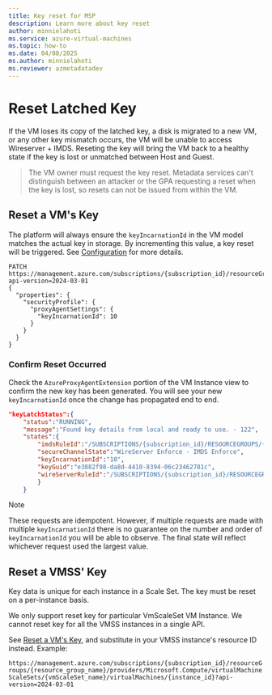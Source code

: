```yaml
---
title: Key reset for MSP
description: Learn more about key reset
author: minnielahoti
ms.service: azure-virtual-machines
ms.topic: how-to
ms.date: 04/08/2025
ms.author: minnielahoti
ms.reviewer: azmetadatadev
---
```


# Reset Latched Key

If the VM loses its copy of the latched key, a disk is migrated to a new VM, or any other key mismatch occurs, the VM will be unable to access Wireserver + IMDS. Reseting the key will bring the VM back to a healthy state if the key is lost or unmatched between Host and Guest.

> The VM owner must request the key reset. Metadata services can't distinguish between an attacker or the GPA requesting a reset when the key is lost, so resets can not be issued from within the VM.

## Reset a VM's Key

The platform will always ensure the `keyIncarnationId` in the VM model matches the actual key in storage. By incrementing this value, a key reset will be triggered. See [Configuration](../configuration.md) for more details.

```http
PATCH https://management.azure.com/subscriptions/{subscription_id}/resourceGroups/{resource_group_name}/providers/Microsoft.Compute/virtualMachines/{virtualMachine_Name}?api-version=2024-03-01
{
  "properties": {
    "securityProfile": {
      "proxyAgentSettings": {
        "keyIncarnationId": 10
      }
    }
  }
}
```

### Confirm Reset Occurred
Check the `AzureProxyAgentExtension` portion of the VM Instance view to confirm the new key has been generated. You will see your new `keyIncarnationId` once the change has propagated end to end.

```json
"keyLatchStatus":{
    "status":"RUNNING",
    "message":"Found key details from local and ready to use. - 122",
    "states":{
        "imdsRuleId":"/SUBSCRIPTIONS/{subscription_id}/RESOURCEGROUPS/{resource_group}/PROVIDERS/MICROSOFT.COMPUTE/GALLERIES/GALLERYXX/INVMACCESSCONTROLPROFILES/WINDOWSIMDS/VERSIONS/{data_version}",
        "secureChannelState":"WireServer Enforce - IMDS Enforce",
        "keyIncarnationId":"10",
        "keyGuid":"e3882f98-da8d-4410-8394-06c23462781c",
        "wireServerRuleId":"/SUBSCRIPTIONS/{subscription_id}/RESOURCEGROUPS/{resource_group}/PROVIDERS/MICROSOFT.COMPUTE/GALLERIES/GALLERYXX/INVMACCESSCONTROLPROFILES/WINDOWSWIRESERVER/VERSIONS/{data_version}"
        }
    }
```

> [!NOTE]
> These requests are idempotent. However, if multiple requests are made with multiple `keyIncarnationId` there is no guarantee on the number and order of `keyIncarnationId` you will be able to observe. The final state will reflect whichever request used the largest value.

## Reset a VMSS' Key

Key data is unique for each instance in a Scale Set. The key must be reset on a per-instance basis.

We only support reset key for particular VmScaleSet VM Instance. We cannot reset key for all the VMSS instances in a single API.

See [Reset a VM's Key](#reset-a-vms-key), and substitute in your VMSS instance's resource ID instead. Example:

`https://management.azure.com/subscriptions/{subscription_id}/resourceGroups/{resource_group_name}/providers/Microsoft.Compute/virtualMachineScaleSets/{vmScaleSet_name}/virtualMachines/{instance_id}?api-version=2024-03-01`
